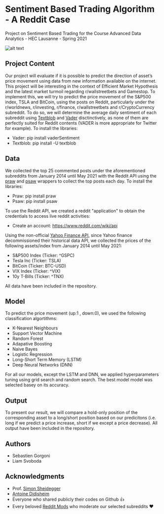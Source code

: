 # Sentiment Based Trading Algorithm - A Reddit Case
Project on Sentiment Based Trading for the Course Advanced Data Analytics - HEC Lausanne - Spring 2021

![alt text](https://camo.githubusercontent.com/c327657381291ed9f2e8866cb96ac4861431d9c244b7b14dcf4e1470cbf632da/68747470733a2f2f75706c6f61642e77696b696d656469612e6f72672f77696b6970656469612f636f6d6d6f6e732f7468756d622f612f61332f4845435f4c617573616e6e655f6c6f676f2e7376672f32393370782d4845435f4c617573616e6e655f6c6f676f2e7376672e706e67)

## Project Content

Our project will evaluate if it is possible to predict the direction of asset’s price movement using data from new information available on the internet. This project will be interesting in the context of Efficient Market Hypothesis and the latest market turmoil regarding r/wallstreetbets and Gamestop. To implement this, we will try to predict the price movement of the S&P500 index, TSLA and BitCoin, using the posts on Reddit, particularly under the r/worldnews, r/investing, r/finance, r/wallstreetbets and r/CryptoCurrency subreddit. To do so, we will determine the average daily sentiment of each subreddit using [Textblob](https://github.com/sloria/TextBlob ) and [Vader](https://github.com/cjhutto/vaderSentiment) disctinctively, as none of them are perfectly suited for Reddit contents (VADER is more appropriate for Twitter for example). To install the libraries:

* Vader: pip install vaderSentiment
* Textblob: pip install -U textblob

## Data 
We collected the top 25 commented posts under the aforementioned subreddits from January 2014 until May 2021 with the Reddit API using the [praw](https://github.com/praw-dev/praw) and [psaw](https://github.com/dmarx/psaw) wrappers to collect the top posts each day. To install the libraries: 

* Praw:  pip install praw
* Psaw:  pip install psaw

To use the Reddit API, we created a reddit "application" to obtain the credentials to access live reddit activities:

* Create an account: https://www.reddit.com/wiki/api

Using the non-official [Yahoo Finance API](https://github.com/ranaroussi/yfinance), since Yahoo finance decommissioned their historical data API, we collected the prices of the following assets/index from January 2014 until May 2021:

* S&P500 Index (Ticker: ^GSPC)
* Tesla Inc (Ticker: TSLA)
* BitCoin (Ticker: BTC-USD)
* VIX Index (Ticker: ^VIX)
* 10y T-Bills (Ticker: ^TNX)

All data have been included in the repository.

## Model
To predict the price movement (up:1 , down:0), we used the following classification algortithms:
* K-Nearest Neighbours
* Support Vector Machine
* Random Forest
* Adapative Boosting
* Naive Bayes
* Logistic Regression
* Long-Short Term Memory (LSTM)
* Deep Neural Networks (DNN)

For all our models, except the LSTM and DNN, we applied hyperparameters tuning using grid search and random search. The best model model was selected basey on its accuracy.

## Output
To present our result, we will compare a hold-only position of the corresponding asset to a long/short position based on our predicitons (i.e. long if we predict a price increase, short if we except a price decrease). All output have been included in the repository.

## Authors

* Sebastien Gorgoni
* Liam Svoboda

## Acknowledgments

* Prof. [Simon Sheidegger](https://sites.google.com/site/simonscheidegger/home)
* [Antoine Didisheim](https://www.antoinedidisheim.com)
* Everyone who shared publicly their codes on Github :+1:
* Every beloved [Reddit Mods](https://youtu.be/5DFCOh0mtYs) who moderate our selected subreddits :heart:

